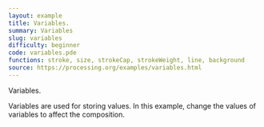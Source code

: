 ```yaml
---
layout: example
title: Variables.
summary: Variables
slug: variables
difficulty: beginner
code: variables.pde
functions: stroke, size, strokeCap, strokeWeight, line, background
source: https://processing.org/examples/variables.html
---
```


Variables. 

 Variables are used for storing values. In this example, change the values of variables to affect the composition.
